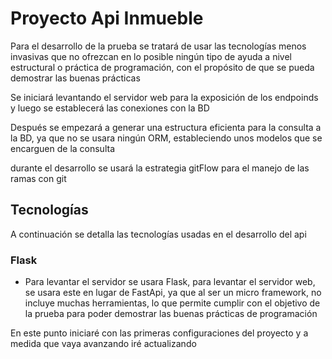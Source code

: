 # Proyecto Api Inmueble

Para el desarrollo de la prueba se tratará de usar las tecnologías menos invasivas que no ofrezcan en lo posible ningún tipo de ayuda a nivel estructural o práctica de programación, con el propósito de que se pueda demostrar las buenas prácticas

Se iniciará levantando el servidor web para la exposición de los endpoinds y luego se establecerá las conexiones con la BD

Después se empezará a generar una estructura eficienta para la consulta a la BD, ya que no se usara ningún ORM, estableciendo unos modelos que se encarguen de la consulta

durante el desarrollo se usará la estrategia gitFlow para el manejo de las ramas con git 

## Tecnologías
A continuación se detalla las tecnologías usadas en el desarrollo del api

### Flask
- Para levantar el servidor se usara Flask, para levantar el servidor web, se usara este en lugar de FastApi, ya que al ser un micro framework, no incluye muchas herramientas, lo que permite cumplir con el objetivo de la prueba para poder demostrar las buenas prácticas de programación


En este punto iniciaré con las primeras configuraciones del proyecto y a medida que vaya avanzando iré actualizando